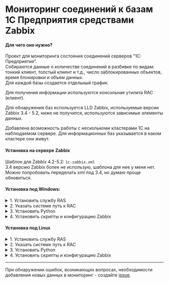 # Мониторинг соединений к базам 1С Предприятия средствами Zabbix

#### Для чего оно нужно?

Проект для мониторинга состояния соединений серверов "1С: Предприятия".  
Собираются данные о количестве соединений в разбивке по видам: тонкий клиент, толстый клиент и т.д., число заблокированных объектов, время блокировки и объем данных.  
Для каждой базы создается отдельный график.

Для получения информации используются консольная утилита RAC (клиент).

Для обнаружения баз используется LLD Zabbix, используемые версии Zabbix 3.4 - 5.2, ниже не получится, используются зависимые элементы данных.

Добавлена возможность работы с несколькоми кластерами 1С на наблюдаемом сервере. Для информационных баз указывается в каком кластере они живут.

#### Установка на сервере Zabbix

Шаблон для Zabbix 4.2-5.2: `1c-zabbix.xml`  
3.4 версию Zabbix более не использую, шаблона для нее у меня нет. Можно попробовать переделать xml под 3.4, но думаю проще обновиться.

#### Установка под Windows:

<details>
  <summary>1. Установить службу RAS</summary>
  
  <br>
  
  Для установки сервера RAS в качестве службы используется команда:   
  `sc create "1C:Enterprise RAS" binpath= "C:\Program Files\1cv8\8.Х.Х.ХХХХ\bin\ras.exe cluster --service" displayname= "1C:Enterprise RAS" start= auto`

  Для запуска - команда:  
  `net start "1C:Enterprise RAS"`

---
</details>
<details>
  <summary>2. Указать системе путь к RAC</summary>
  
  <br>

  В системную переменную PATH необходимо добавить путь где находится исполняемый файл rac.exe:  
  `c:\Program Files\1cv8\8.X.XX.XXXX\bin\`  
  <img src="/set_path.JPG" width="400">

  Правой кнопкой на Этот компьютер - Свойства - Дополнительные параметры системы (справа) - Переменные среды - раздел Системные переменные - выбрать переменную Path, изменить, откроется окно Изменение системной перемнной - в поле значение перемнной добавить в конец путь вида `c:\Program Files\1cv8\8.X.XX.XXXX\bin\`, т.е. путь где лежит используемая платформа.
  При использовании 32-х разрядной платформы путь будет вида:  
  `c:\Program Files (x86)\1cv8\8.X.XX.XXXX\bin\`

---
</details>
<details>
  <summary>3. Установить Python  </summary>
  
  <br>
  
  Python можно установить с сайта https://www.python.org, проверьте что бы путь установки соответствовал пути прописанному в файле `1c_zabbix.conf`. Ожидается что интерпретатор будет находится по следующему пути:  
  `c:\Program Files\Python37\python.exe`

---
</details>
<details>
  <summary>4. Установить скрипты и конфигурацию Zabbix</summary>
  
  <br>
  
  На сервер с установленным RAC и Zabbix agent необходимо положить файлы `*.py` из каталога `scripts` и файл конфигурации `1c_zabbix.conf`.  
  Если в кластере используется администратор кластера, то в `1c_zabbix.conf` следует раскомментировать строки с указанием пользователя и пароля. (При использовании нескольких кластеров, соответственно, этот пользователь должен существовать во всех кластерах).

`ib_list.py` - скрипт возвращающий список баз с указанием uuid кластера  
`sess_list.py` - скрипт возвращает кол-во сессий на присланный uuid базы и uuid кластера

Настройки каталогов:  
* zabbix agent - `c:\zabbix`  
* python - `c:\Program Files\Python37\python.exe`

---
</details>

#### Установка под Linux
<details>
  <summary>1. Установить службу RAS</summary>
  
  <br>
  
  Для дистрибутивов на основе `systemd` (Debian/Ubuntu, RHEL/CentOS, SLES/OpenSUSE) добавить файл `ras.service` в `/etc/systemd/system/`:  
```
[Unit]
Description=RAS
After=syslog.target
After=network.target

[Service]
Type=simple
User=usr1cv8
Group=grp1cv8
ExecStart=/opt/1C/v8.3/x86_64/ras cluster
KillMode=process

[Install]
WantedBy=multi-user.target
```
Выполнить команды:  
`systemctl daemon-reload`  
`systemctl enable --now ras`

---
</details>
<details>
  <summary>2. Указать системе путь к RAC</summary>
  
  <br>
  
  Сделать ссылку:    
  `ln -s /opt/1C/v8.3/x86_64/rac /usr/local/bin/`
  
  ---
</details>
<details>
  <summary>3. Установить Python  </summary>
  
  <br>
  
  Python на Linux обычно уже есть. Если все же нет - установить python3.
  
  Для Debian/Ubuntu:  
  `apt install python3`    
  Для RHEL/CentOS:  
  `yum install python3`

---
</details>
<details>
  <summary>4. Установить скрипты и конфигурацию Zabbix</summary>
  
  <br>
  
  На сервер с установленным RAC и Zabbix agent необходимо положить файлы `*.py` из каталога scripts и файл конфигурации `1c_zabbix_linux.conf`.  
  Если в кластере используется администратор кластера, то в `1c_zabbix.conf` следует раскомментировать строки с указанием пользователя и пароля. (При использовании нескольких кластеров, соответственно, этот пользователь должен существовать во всех кластерах).

`ib_list.py` - скрипт возвращающий список баз с указанием uuid кластера  
`sess_list.py` - скрипт возвращает кол-во сессий на присланный uuid базы и uuid кластера

Настройки каталогов:
* zabbix agent - `/etc/zabbix/`

---
</details>

---

При обнаружении ошибок, возникающих вопросах, необходимости добавления новых данных в мониторинг - создайте [issue](https://github.com/kulpin74/zabbix-1c/issues/new).
